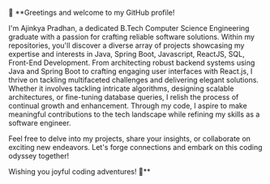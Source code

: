 👋 **Greetings and welcome to my GitHub profile!

I'm Ajinkya Pradhan, a dedicated B.Tech Computer Science Engineering graduate with a passion for crafting reliable software solutions. 
Within my repositories, you'll discover a diverse array of projects showcasing my expertise and interests in Java, Spring Boot, Javascript, ReactJS, SQL, Front-End Development. 
From architecting robust backend systems using Java and Spring Boot to crafting engaging user interfaces with React.js, I thrive on tackling multifaceted challenges and 
delivering elegant solutions. Whether it involves tackling intricate algorithms, designing scalable architectures, or fine-tuning database queries, I relish the process 
of continual growth and enhancement. Through my code, I aspire to make meaningful contributions to the tech landscape while refining my skills as a software engineer.

Feel free to delve into my projects, share your insights, or collaborate on exciting new endeavors. Let's forge connections and embark on this coding odyssey together!

Wishing you joyful coding adventures! 🚀**
